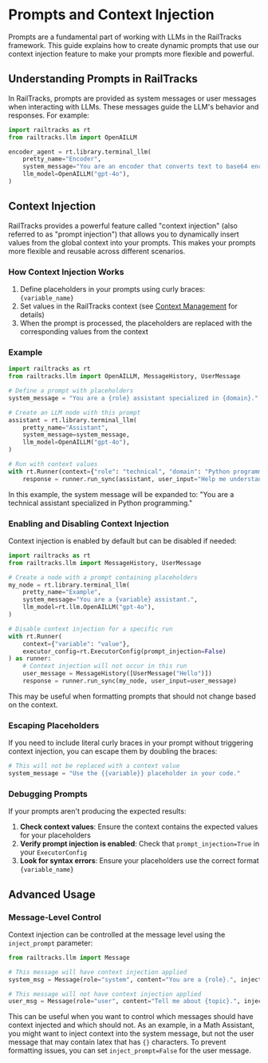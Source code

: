 # Prompts and Context Injection

Prompts are a fundamental part of working with LLMs in the RailTracks framework. This guide explains how to create dynamic prompts that use our context injection feature to make your prompts more flexible and powerful.

## Understanding Prompts in RailTracks

In RailTracks, prompts are provided as system messages or user messages when interacting with LLMs. These messages guide the LLM's behavior and responses. For example:

```python
import railtracks as rt
from railtracks.llm import OpenAILLM

encoder_agent = rt.library.terminal_llm(
    pretty_name="Encoder",
    system_message="You are an encoder that converts text to base64 encoding.",
    llm_model=OpenAILLM("gpt-4o"),
)
```

## Context Injection

RailTracks provides a powerful feature called "context injection" (also referred to as "prompt injection") that allows you to dynamically insert values from the global context into your prompts. This makes your prompts more flexible and reusable across different scenarios.

### How Context Injection Works

1. Define placeholders in your prompts using curly braces: `{variable_name}`
2. Set values in the RailTracks context (see [Context Management](context_management.md) for details)
3. When the prompt is processed, the placeholders are replaced with the corresponding values from the context

### Example

```python
import railtracks as rt
from railtracks.llm import OpenAILLM, MessageHistory, UserMessage

# Define a prompt with placeholders
system_message = "You are a {role} assistant specialized in {domain}."

# Create an LLM node with this prompt
assistant = rt.library.terminal_llm(
    pretty_name="Assistant",
    system_message=system_message,
    llm_model=OpenAILLM("gpt-4o"),
)

# Run with context values
with rt.Runner(context={"role": "technical", "domain": "Python programming"}) as runner:
    response = runner.run_sync(assistant, user_input="Help me understand decorators.")
```

In this example, the system message will be expanded to: "You are a technical assistant specialized in Python programming."

### Enabling and Disabling Context Injection

Context injection is enabled by default but can be disabled if needed:

```python
import railtracks as rt
from railtracks.llm import MessageHistory, UserMessage

# Create a node with a prompt containing placeholders
my_node = rt.library.terminal_llm(
    pretty_name="Example",
    system_message="You are a {variable} assistant.",
    llm_model=rt.llm.OpenAILLM("gpt-4o"),
)

# Disable context injection for a specific run
with rt.Runner(
    context={"variable": "value"},
    executor_config=rt.ExecutorConfig(prompt_injection=False)
) as runner:
    # Context injection will not occur in this run
    user_message = MessageHistory([UserMessage("Hello")])
    response = runner.run_sync(my_node, user_input=user_message)
```

This may be useful when formatting prompts that should not change based on the context.

### Escaping Placeholders

If you need to include literal curly braces in your prompt without triggering context injection, you can escape them by doubling the braces:

```python
# This will not be replaced with a context value
system_message = "Use the {{variable}} placeholder in your code."
```

### Debugging Prompts

If your prompts aren't producing the expected results:

1. **Check context values**: Ensure the context contains the expected values for your placeholders
2. **Verify prompt injection is enabled**: Check that `prompt_injection=True` in your `ExecutorConfig`
3. **Look for syntax errors**: Ensure your placeholders use the correct format `{variable_name}`

## Advanced Usage

### Message-Level Control

Context injection can be controlled at the message level using the `inject_prompt` parameter:

```python
from railtracks.llm import Message

# This message will have context injection applied
system_msg = Message(role="system", content="You are a {role}.", inject_prompt=True)

# This message will not have context injection applied
user_msg = Message(role="user", content="Tell me about {topic}.", inject_prompt=False)
```

This can be useful when you want to control which messages should have context injected and which should not. 
As an example, in a Math Assistant, you might want to inject context into the system message, but not the user message that may contain latex that has `{}` characters. To prevent formatting issues, you can set `inject_prompt=False` for the user message.